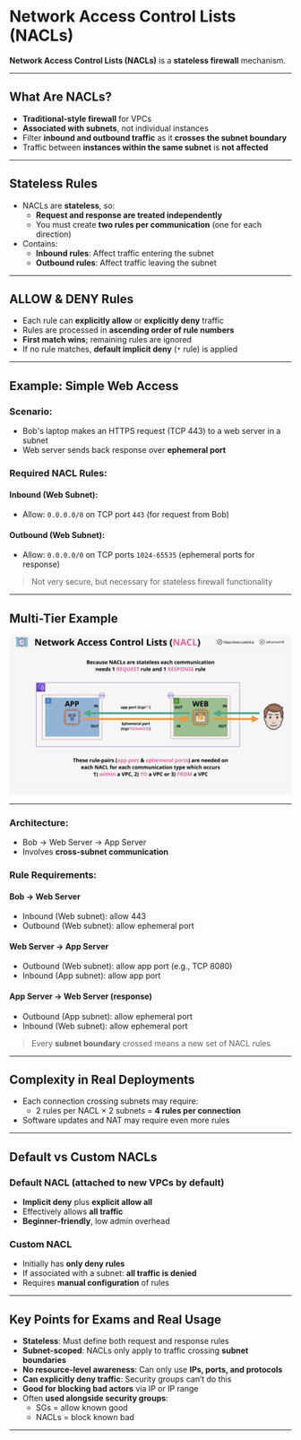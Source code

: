 # Network Access Control Lists (NACLs)

**Network Access Control Lists (NACLs)** is a **stateless firewall** mechanism.

---

## What Are NACLs?

- **Traditional-style firewall** for VPCs
- **Associated with subnets**, not individual instances
- Filter **inbound and outbound traffic** as it **crosses the subnet boundary**
- Traffic between **instances within the same subnet** is **not affected**

---

## Stateless Rules

- NACLs are **stateless**, so:
  - **Request and response are treated independently**
  - You must create **two rules per communication** (one for each direction)
- Contains:
  - **Inbound rules**: Affect traffic entering the subnet
  - **Outbound rules**: Affect traffic leaving the subnet

---

## ALLOW & DENY Rules

- Each rule can **explicitly allow** or **explicitly deny** traffic
- Rules are processed in **ascending order of rule numbers**
- **First match wins**; remaining rules are ignored
- If no rule matches, **default implicit deny** (`*` rule) is applied

---

## Example: Simple Web Access

### Scenario:
- Bob's laptop makes an HTTPS request (TCP 443) to a web server in a subnet
- Web server sends back response over **ephemeral port**

### Required NACL Rules:

#### Inbound (Web Subnet):
- Allow: `0.0.0.0/0` on TCP port `443` (for request from Bob)

#### Outbound (Web Subnet):
- Allow: `0.0.0.0/0` on TCP ports `1024-65535` (ephemeral ports for response)

> Not very secure, but necessary for stateless firewall functionality

---

## Multi-Tier Example


![NACL](/24_Diagrams/NACL.png)

---

### Architecture:
- Bob → Web Server → App Server  
- Involves **cross-subnet communication**

### Rule Requirements:

#### Bob → Web Server
- Inbound (Web subnet): allow 443
- Outbound (Web subnet): allow ephemeral port

#### Web Server → App Server
- Outbound (Web subnet): allow app port (e.g., TCP 8080)
- Inbound (App subnet): allow app port

#### App Server → Web Server (response)
- Outbound (App subnet): allow ephemeral port
- Inbound (Web subnet): allow ephemeral port

> Every **subnet boundary** crossed means a new set of NACL rules

---

## Complexity in Real Deployments

- Each connection crossing subnets may require:
  - 2 rules per NACL × 2 subnets = **4 rules per connection**
- Software updates and NAT may require even more rules

---

## Default vs Custom NACLs

### Default NACL (attached to new VPCs by default)
- **Implicit deny** plus **explicit allow all**
- Effectively allows **all traffic**
- **Beginner-friendly**, low admin overhead

### Custom NACL
- Initially has **only deny rules**
- If associated with a subnet: **all traffic is denied**
- Requires **manual configuration** of rules

---

## Key Points for Exams and Real Usage

- **Stateless**: Must define both request and response rules
- **Subnet-scoped**: NACLs only apply to traffic crossing **subnet boundaries**
- **No resource-level awareness**: Can only use **IPs, ports, and protocols**
- **Can explicitly deny traffic**: Security groups can’t do this
- **Good for blocking bad actors** via IP or IP range
- Often **used alongside security groups**:
  - SGs = allow known good
  - NACLs = block known bad

---
